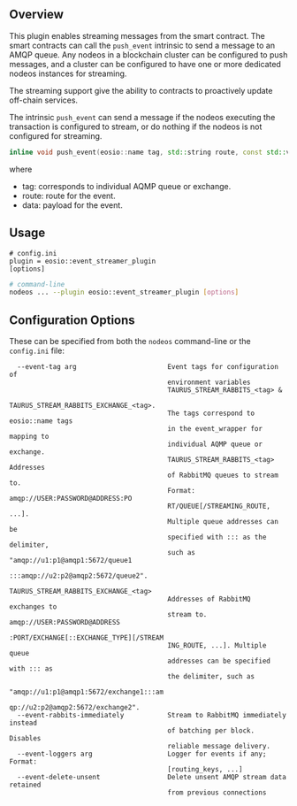 ## Overview

This plugin enables streaming messages from the smart contract. The smart contracts can call the `push_event` intrinsic to send a message to an AMQP queue. Any nodeos in a blockchain cluster can be configured to push messages, and a cluster can be configured to have one or more dedicated nodeos instances for streaming.

The streaming support give the ability to contracts to proactively update off-chain services.

The intrinsic `push_event` can send a message if the nodeos executing the transaction is configured to stream, or do nothing if the nodeos is not configured for streaming.

```cpp
inline void push_event(eosio::name tag, std::string route, const std::vector<char>& data)
```

where

* tag: corresponds to individual AQMP queue or exchange.
* route: route for the event.
* data: payload for the event.

## Usage

```console
# config.ini
plugin = eosio::event_streamer_plugin
[options]
```
```sh
# command-line
nodeos ... --plugin eosio::event_streamer_plugin [options]
```

## Configuration Options

These can be specified from both the `nodeos` command-line or the `config.ini` file:

```console
  --event-tag arg                       Event tags for configuration of
                                        environment variables
                                        TAURUS_STREAM_RABBITS_<tag> &
                                        TAURUS_STREAM_RABBITS_EXCHANGE_<tag>.
                                        The tags correspond to eosio::name tags
                                        in the event_wrapper for mapping to
                                        individual AQMP queue or exchange.
                                        TAURUS_STREAM_RABBITS_<tag> Addresses
                                        of RabbitMQ queues to stream to.
                                        Format: amqp://USER:PASSWORD@ADDRESS:PO
                                        RT/QUEUE[/STREAMING_ROUTE, ...].
                                        Multiple queue addresses can be
                                        specified with ::: as the delimiter,
                                        such as "amqp://u1:p1@amqp1:5672/queue1
                                        :::amqp://u2:p2@amqp2:5672/queue2".
                                        TAURUS_STREAM_RABBITS_EXCHANGE_<tag>
                                        Addresses of RabbitMQ exchanges to
                                        stream to. amqp://USER:PASSWORD@ADDRESS
                                        :PORT/EXCHANGE[::EXCHANGE_TYPE][/STREAM
                                        ING_ROUTE, ...]. Multiple queue
                                        addresses can be specified with ::: as
                                        the delimiter, such as
                                        "amqp://u1:p1@amqp1:5672/exchange1:::am
                                        qp://u2:p2@amqp2:5672/exchange2".
  --event-rabbits-immediately           Stream to RabbitMQ immediately instead
                                        of batching per block. Disables
                                        reliable message delivery.
  --event-loggers arg                   Logger for events if any; Format:
                                        [routing_keys, ...]
  --event-delete-unsent                 Delete unsent AMQP stream data retained
                                        from previous connections
```
